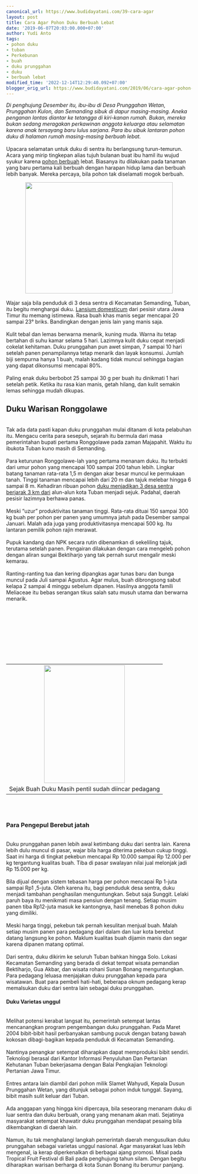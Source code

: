 ```yaml
---
canonical_url: https://www.budidayatani.com/39-cara-agar
layout: post
title: Cara Agar Pohon Duku Berbuah Lebat
date: '2019-06-07T20:03:00.000+07:00'
author: Yudi Anto
tags:
- pohon duku
- tuban
- Perkebunan
- buah
- duku prunggahan
- duku
- berbuah lebat
modified_time: '2022-12-14T12:29:40.092+07:00'
blogger_orig_url: https://www.budidayatani.com/2019/06/cara-agar-pohon-duku-berbuah-lebat.html
---
```


<i>Di penghujung Desember itu, ibu-ibu di Desa Prunggahan Wetan, Prunggahan Kulon, dan Semanding sibuk di dapur masing-masing. Aneka penganan lantas diantar ke tetangga di kiri-kanan rumah. Bukan, mereka bukan sedang meragakan perkawinan anggota keluarga atau selamatan karena anak tersayang baru lulus sarjana. Para ibu sibuk lantaran pohon duku di halaman rumah masing-masing berbuah lebat.</i><br/><br/>Upacara selamatan untuk duku di sentra itu berlangsung turun-temurun. Acara yang mirip tingkepan alias tujuh bulanan buat ibu hamil itu wujud syukur karena <a style="width: auto !important;" href="https://www.budidayatani.com/tabulampot-pohon-apel-india.html" data-wpil-post-to-="data-wpil-post-to-">pohon berbuah</a> lebat. Biasanya itu dilakukan pada tanaman yang baru pertama kali berbuah dengan harapan hidup lama dan berbuah lebih banyak. Mereka percaya, bila pohon tak diselamati mogok berbuah.<br/><div style="clear: both; text-align: center;"><a style="margin-left: 1em; margin-right: 1em;" href="https://i1.wp.com/1.bp.blogspot.com/-nIgm8HrpjC0/XPpZnHuUtqI/AAAAAAAABrA/WuJ-Wlkloo0COn0qk1tIAyIU-3NCOFogACLcBGAs/s1600/budidaya%2Bduku_792x600.jpg?ssl=1"><img src="https://i1.wp.com/1.bp.blogspot.com/-nIgm8HrpjC0/XPpZnHuUtqI/AAAAAAAABrA/WuJ-Wlkloo0COn0qk1tIAyIU-3NCOFogACLcBGAs/s400/budidaya%2Bduku_792x600.jpg?resize=400%2C302&amp;ssl=1" width="400" height="302" border="0" data-original-height="600" data-original-width="792" data-recalc-dims="1" /></a></div><br/>Wajar saja bila penduduk di 3 desa sentra di Kecamatan Semanding, Tuban, itu begitu menghargai duku. <a href="https://id.wikipedia.org/wiki/Duku" rel="nofollow">Lansium domesticum</a> dari pesisir utara Jawa Timur itu memang istimewa. Rasa buah khas manis segar mencapai 20 sampai 23° briks. Bandingkan dengan jenis lain yang manis saja.<br/><br/>Kulit tebal dan lemas berwarna menarik, kuning muda. Warna itu tetap bertahan di suhu kamar selama 5 hari. Lazimnya kulit duku cepat menjadi cokelat kehitaman. Duku prunggahan pun awet simpan, 7 sampai 10 hari setelah panen penampilannya tetap menarik dan layak konsumsi. Jumlah biji sempurna hanya 1 buah, malah kadang tidak muncul sehingga bagian yang dapat dikonsumsi mencapai 80%.<br/><br/>Paling enak duku berbobot 25 sampai 30 g per buah itu dinikmati 1 hari setelah petik. Ketika itu rasa kian manis, getah hilang, dan kulit semakin lemas sehingga mudah dikupas.<br/><h2>Duku Warisan Ronggolawe</h2><br/>Tak ada data pasti kapan duku prunggahan mulai ditanam di kota pelabuhan itu. Mengacu cerita para sesepuh, sejarah itu bermula dari masa pemerintahan bupati pertama Ronggolawe pada zaman Majapahit. Waktu itu ibukota Tuban kuno masih di Semanding.<br/><br/>Para keturunan Ronggolawe-lah yang pertama menanam duku. Itu terbukti dari umur pohon yang mencapai 100 sampai 200 tahun lebih. Lingkar batang tanaman rata-rata 1,5 m dengan akar besar muncul ke permukaan tanah. Tinggi tanaman mencapai lebih dari 20 m dan tajuk melebar hingga 6 sampai 8 m. Kehadiran ribuan pohon <a style="width: auto !important;" href="https://www.budidayatani.com/cara-masyarakat-ciamis-mendapatkan.html" data-wpil-post-to-="data-wpil-post-to-">duku menjadikan 3 desa sentra berjarak 3 km dari</a> alun-alun kota Tuban menjadi sejuk. Padahal, daerah pesisir lazimnya berhawa panas.<br/><br/>Meski “uzur” produktivitas tanaman tinggi. Rata-rata dituai 150 sampai 300 kg buah per pohon per panen yang umumnya jatuh pada Desember sampai Januari. Malah ada juga yang produktivitasnya mencapai 500 kg. Itu lantaran pemilik pohon rajin merawat.<br/><br/>Pupuk kandang dan NPK secara rutin dibenamkan di sekeliling tajuk, terutama setelah panen. Pengairan dilakukan dengan cara mengeleb pohon dengan aliran sungai Bektiharjo yang tak pernah surut mengalir meski kemarau.<br/><br/>Ranting-ranting tua dan kering dipangkas agar tunas baru dan bunga muncul pada Juli sampai Agustus. Agar mulus, buah dibrongsong sabut kelapa 2 sampai 4 minggu sebelum dipanen. Hasilnya anggota famili Meliaceae itu bebas serangan tikus salah satu musuh utama dan berwarna menarik.<br/><table style="margin-left: auto; margin-right: auto; text-align: center;" cellspacing="0" cellpadding="0" align="center"><br/><tbody><br/><tr><br/><td style="text-align: center;"><a style="margin-left: auto; margin-right: auto;" href="https://i2.wp.com/1.bp.blogspot.com/-JYURXKEVzqU/XPpaHyzmHGI/AAAAAAAABrI/6yfrzbyKX6EacyEkwY2GctLcGfl7WPMwwCLcBGAs/s1600/pohon%2Bduku_412x600.jpg?ssl=1"><img src="https://i0.wp.com/1.bp.blogspot.com/-JYURXKEVzqU/XPpaHyzmHGI/AAAAAAAABrI/6yfrzbyKX6EacyEkwY2GctLcGfl7WPMwwCLcBGAs/s320/pohon%2Bduku_412x600.jpg?resize=219%2C320&amp;ssl=1" width="219" height="320" border="0" data-original-height="600" data-original-width="412" data-recalc-dims="1" /></a></td><br/></tr><br/><tr><br/><td style="text-align: center;">Sejak Buah Duku Masih pentil sudah diincar pedagang</td><br/></tr><br/></tbody><br/></table><br/>&nbsp;<br/><h3>Para Pengepul Berebut jatah</h3><br/>Duku prunggahan panen lebih awal ketimbang duku dari sentra lain. Karena lebih dulu muncul di pasar, wajar bila harga diterima pekebun cukup tinggi. Saat ini harga di tingkat pekebun mencapai Rp 10.000 sampai Rp 12.000 per kg tergantung kualitas buah. Tiba di pasar swalayan nilai jual melonjak jadi Rp 15.000 per kg.<br/><br/>Bila dijual dengan sistem tebasan harga per pohon mencapai Rp 1-juta sampai Rp1 ,5-juta. Oleh karena itu, bagi penduduk desa sentra, duku menjadi tambahan penghasilan menguntungkan. Sebut saja Sunggit. Lelaki paruh baya itu menikmati masa pensiun dengan tenang. Setiap musim panen tiba Rp12-juta masuk ke kantongnya, hasil menebas 8 pohon duku yang dimiliki.<br/><br/>Meski harga tinggi, pekebun tak pernah kesulitan menjual buah. Malah setiap musim panen para pedagang dari dalam dan luar kota berebut datang langsung ke pohon. Maklum kualitas buah dijamin manis dan segar karena dipanen matang optimal.<br/><br/>Dari sentra, duku dikirim ke seluruh Tuban bahkan hingga Solo. Lokasi Kecamatan Semanding yang berada di dekat tempat wisata pemandian Bektiharjo, Gua Akbar, dan wisata rohani Sunan Bonang menguntungkan. Para pedagang leluasa menjajakan duku prunggahan kepada para wisatawan. Buat para pembeli hati-hati, beberapa oknum pedagang kerap memalsukan duku dari sentra lain sebagai duku prunggahan.<br/><h4>Duku Varietas unggul</h4><br/>Melihat potensi kerabat langsat itu, pemerintah setempat lantas mencanangkan program pengembangan duku prunggahan. Pada Maret 2004 bibit-bibit hasil perbanyakan sambung pucuk dengan batang bawah kokosan dibagi-bagikan kepada penduduk di Kecamatan Semanding.<br/><br/>Nantinya penangkar setempat diharapkan dapat memproduksi bibit sendiri. Teknologi berasal dari Kantor Informasi Penyuluhan Dan Pertanian Kehutanan Tuban bekerjasama dengan Balai Pengkajian Teknologi Pertanian Jawa Timur.<br/><br/>Entres antara lain diambil dari pohon milik Slamet Wahyudi, Kepala Dusun Prunggahan Wetan, yang ditunjuk sebagai pohon induk tunggal. Sayang, bibit masih sulit keluar dari Tuban.<br/><br/>Ada anggapan yang hingga kini dipercaya, bila seseorang menanam duku di luar sentra dan duku berbuah, orang yang menanam akan mati. Sejatinya masyarakat setempat khawatir duku prunggahan mendapat pesaing bila dikembangkan di daerah lain.<br/><br/>Namun, itu tak menghalangi langkah pemerintah daerah mengusulkan duku prunggahan sebagai varietas unggul nasional. Agar masyarakat luas lebih mengenal, ia kerap diperkenalkan di berbagai ajang promosi. Misal pada Tropical Fruit Festival di Bali pada penghujung tahun silam. Dengan begitu diharapkan warisan berharga di kota Sunan Bonang itu berumur panjang.